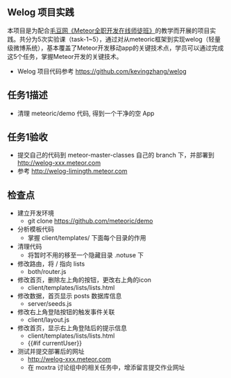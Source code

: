 ## Welog 项目实践
本项目是为配合[毛豆网《Meteor全职开发在线师徒班》](https://github.com/maodouio/meteor-master-classes/blob/master/outline.md)的教学而开展的项目实践。共分为5次实验课（task-1~5），通过对从meteoric框架到实现welog（轻量级微博系统），基本覆盖了Meteor开发移动app的关键技术点，学员可以通过完成这5个任务，掌握Meteor开发的关键技术。

* Welog 项目代码参考 https://github.com/kevingzhang/welog

## 任务1描述
* 清理 meteoric/demo 代码, 得到一个干净的空 App

## 任务1验收
* 提交自己的代码到 meteor-master-classes 自己的 branch 下，并部署到 http://welog-xxx.meteor.com
* 参考 http://welog-limingth.meteor.com

## 检查点 
* 建立开发环境
  - git clone https://github.com/meteoric/demo 
* 分析模板代码
  - 掌握 client/templates/ 下面每个目录的作用
* 清理代码
  - 将暂时不用的移至一个隐藏目录 .notuse 下
* 修改路由，将 / 指向 lists
  - both/router.js
* 修改首页，删除左上角的按钮，更改右上角的icon
  - client/templates/lists/lists.html
* 修改数据，首页显示 posts 数据库信息
  - server/seeds.js
* 修改右上角登陆按钮的触发事件关联
  - client/layout.js
* 修改首页，显示右上角登陆后的提示信息
  - client/templates/lists/lists.html
  - {{#if currentUser}}
* 测试并提交部署后的网址
  - http://welog-xxx.meteor.com
  - 在 moxtra 讨论组中的相关任务中，增添留言提交作业网址
  

